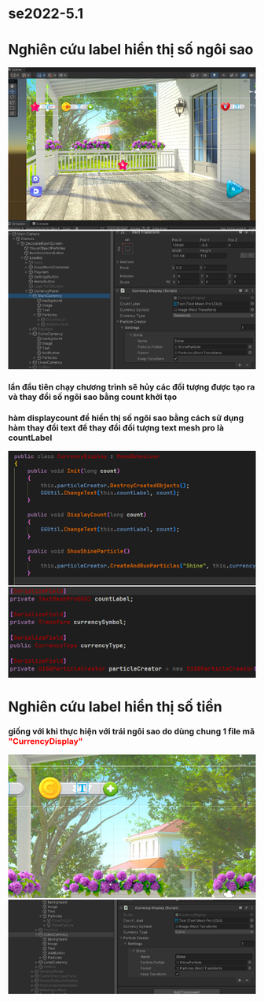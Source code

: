 # se2022-5.1
<h1 style="justify:center">Nghiên cứu label hiển thị số ngôi sao</h1>
<img src="https://github.com/KyoGren/se2022-5.1/blob/TuanDo/StarsCurrency/1.png">
<img src="https://github.com/KyoGren/se2022-5.1/blob/TuanDo/StarsCurrency/2.png">
<h3>lần đầu tiên chạy chương trình sẽ hủy các đối tượng được tạo ra và thay đổi số ngôi sao bằng count  khởi tạo</h3>
<h3>hàm displaycount để hiển thị số ngôi sao bằng cách sử dụng hàm thay đổi text để thay đổi đối tượng text mesh pro là countLabel</h3>
<img src="https://github.com/KyoGren/se2022-5.1/blob/TuanDo/StarsCurrency/3.png">
<img src="https://github.com/KyoGren/se2022-5.1/blob/TuanDo/StarsCurrency/4.png">
<h1 style="justify:center">Nghiên cứu label hiển thị số tiền</h1>
<h3>giống với khi thực hiện với trái ngôi sao do dùng chung 1 file mã <b style="color:red">"CurrencyDisplay"</b></h3>
<img src="https://github.com/KyoGren/se2022-5.1/blob/TuanDo/CoinCurrency/1.png">
<img src="https://github.com/KyoGren/se2022-5.1/blob/TuanDo/CoinCurrency/2.png">
